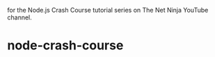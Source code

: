  for the Node.js Crash Course tutorial series on The Net Ninja YouTube channel.

# node-crash-course
